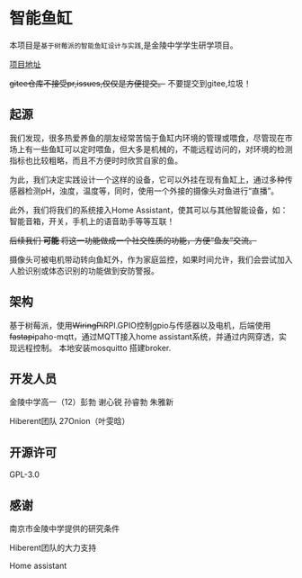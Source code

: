 # 智能鱼缸
本项目是`基于树莓派的智能鱼缸设计与实践`,是金陵中学学生研学项目。

[项目地址](https://github.com/micraow/JLHS-smart-fish-tank)

~~gitee仓库不接受pr,issues,仅仅是方便提交。~~
不要提交到gitee,垃圾！

## 起源
我们发现，很多热爱养鱼的朋友经常苦恼于鱼缸内环境的管理或喂食，尽管现在市场上有一些鱼缸可以定时喂鱼，但大多是机械的，不能远程访问的，对环境的检测指标也比较粗略，而且不方便时时欣赏自家的鱼。

为此，我们决定实践设计一个这样的设备，它可以外挂在现有鱼缸上，通过多种传感器检测pH，浊度，温度等，同时，使用一个外接的摄像头对鱼进行“直播”。

此外，我们将我们的系统接入Home Assistant，使其可以与其他智能设备，如：智能音箱，开关，手机上的语音助手等等互联！

~~后续我们 **可能** 将这一功能做成一个社交性质的功能，方便“鱼友”交流。~~

摄像头可被电机带动转向鱼缸外，作为家庭监控，如果时间允许，我们会尝试加入人脸识别或体态识别的功能做到安防警报。

## 架构
基于树莓派，使用~~WiringPi~~RPI.GPIO控制gpio与传感器以及电机，后端使用~~fastapi~~paho-mqtt，通过MQTT接入home assistant系统，并通过内网穿透，实现远程控制。
本地安装mosquitto 搭建broker.

## 开发人员

金陵中学高一（12）彭勃 谢心锐 孙睿勃 朱雅新

Hiberent团队 27Onion（叶雯晗）

## 开源许可

GPL-3.0

## 感谢

南京市金陵中学提供的研究条件

Hiberent团队的大力支持

Home assistant




